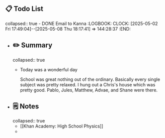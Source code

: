 ## 📋 Todo List
collapsed:: true
	- DONE Email to Kanna
	  :LOGBOOK:
	  CLOCK: [2025-05-02 Fri 17:49:04]--[2025-05-08 Thu 18:17:41] =>  144:28:37
	  :END:
- ##  ✏️ Summary
  collapsed:: true
	- Today was a wonderful day
	  
	  School was great nothing out of the ordinary. Basically every single subject was pretty relaxed. I hung out a Chris's house which was pretty good. Pablo, Jules, Matthew, Advae, and Shane were there.
- ## 🗒️ Notes
  collapsed:: true
	- [[Khan Academy: High School Physics]]
	-
